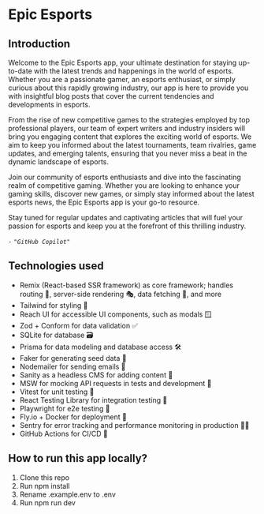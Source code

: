 # Epic Esports

## Introduction

Welcome to the Epic Esports app, your ultimate destination for staying
up-to-date with the latest trends and happenings in the world of esports.
Whether you are a passionate gamer, an esports enthusiast, or simply curious
about this rapidly growing industry, our app is here to provide you with
insightful blog posts that cover the current tendencies and developments in
esports.

From the rise of new competitive games to the strategies employed by top
professional players, our team of expert writers and industry insiders will
bring you engaging content that explores the exciting world of esports. We aim
to keep you informed about the latest tournaments, team rivalries, game updates,
and emerging talents, ensuring that you never miss a beat in the dynamic
landscape of esports.

Join our community of esports enthusiasts and dive into the fascinating realm of
competitive gaming. Whether you are looking to enhance your gaming skills,
discover new games, or simply stay informed about the latest esports news, the
Epic Esports app is your go-to resource.

Stay tuned for regular updates and captivating articles that will fuel your
passion for esports and keep you at the forefront of this thrilling industry.

`-` _`"GitHub Copilot"`_

## Technologies used

- Remix (React-based SSR framework) as core framework; handles routing 🧭,
  server-side rendering 🎭, data fetching 🎣, and more
- Tailwind for styling 💅
- Reach UI for accessible UI components, such as modals 🪟
- Zod + Conform for data validation ✅
- SQLite for database 🗃️
- Prisma for data modeling and database access 🛠️
- Faker for generating seed data 🌱
- Nodemailer for sending emails 📧
- Sanity as a headless CMS for adding content 📝
- MSW for mocking API requests in tests and development 🤖
- Vitest for unit testing 🧪
- React Testing Library for integration testing 🧪
- Playwright for e2e testing 🧪
- Fly.io + Docker for deployment 🚀
- Sentry for error tracking and performance monitoring in production 🕵️‍♂️
- GitHub Actions for CI/CD 🤖

## How to run this app locally?

1. Clone this repo
2. Run npm install
3. Rename .example.env to .env
4. Run npm run dev
